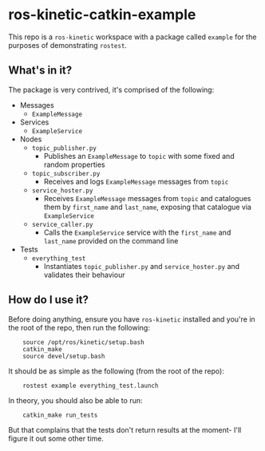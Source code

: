 # ros-kinetic-catkin-example
This repo is a `ros-kinetic` workspace with a package called `example` for the purposes of demonstrating `rostest`.

## What's in it?

The package is very contrived, it's comprised of the following:

* Messages
    * `ExampleMessage`
* Services
    * `ExampleService`
* Nodes
    * `topic_publisher.py`
        * Publishes an `ExampleMessage` to `topic` with some fixed and random properties
    * `topic_subscriber.py`
        * Receives and logs `ExampleMessage` messages from `topic`
    * `service_hoster.py`
        * Receives `ExampleMessage` messages from `topic` and catalogues them by `first_name` and `last_name`, exposing that catalogue via `ExampleService`
    * `service_caller.py`
        * Calls the `ExampleService` service with the `first_name` and `last_name` provided on the command line
* Tests
    * `everything_test`
        * Instantiates `topic_publisher.py` and `service_hoster.py` and validates their behaviour

## How do I use it?

Before doing anything, ensure you have `ros-kinetic` installed and you're in the root of the repo, then run the following:

        source /opt/ros/kinetic/setup.bash
        catkin_make
        source devel/setup.bash

It should be as simple as the following (from the root of the repo):

        rostest example everything_test.launch

In theory, you should also be able to run:

        catkin_make run_tests
        
But that complains that the tests don't return results at the moment- I'll figure it out some other time.
